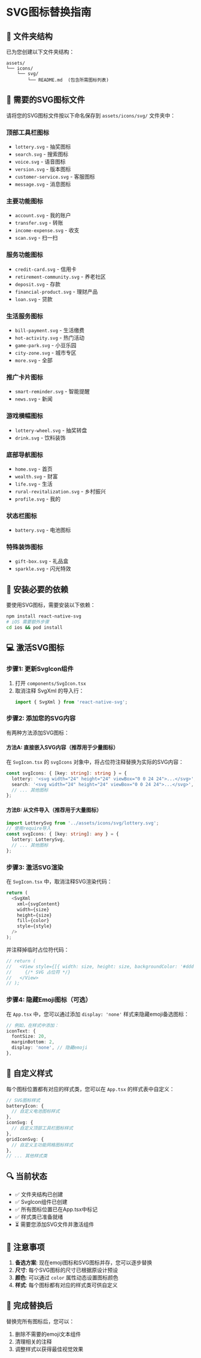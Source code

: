 # SVG图标替换指南

## 📁 文件夹结构

已为您创建以下文件夹结构：
```
assets/
└── icons/
    └── svg/
        └── README.md  (包含所需图标列表)
```

## 🎯 需要的SVG图标文件

请将您的SVG图标文件按以下命名保存到 `assets/icons/svg/` 文件夹中：

### 顶部工具栏图标
- `lottery.svg` - 抽奖图标
- `search.svg` - 搜索图标
- `voice.svg` - 语音图标
- `version.svg` - 版本图标
- `customer-service.svg` - 客服图标
- `message.svg` - 消息图标

### 主要功能图标
- `account.svg` - 我的账户
- `transfer.svg` - 转账
- `income-expense.svg` - 收支
- `scan.svg` - 扫一扫

### 服务功能图标
- `credit-card.svg` - 信用卡
- `retirement-community.svg` - 养老社区
- `deposit.svg` - 存款
- `financial-product.svg` - 理财产品
- `loan.svg` - 贷款

### 生活服务图标
- `bill-payment.svg` - 生活缴费
- `hot-activity.svg` - 热门活动
- `game-park.svg` - 小豆乐园
- `city-zone.svg` - 城市专区
- `more.svg` - 全部

### 推广卡片图标
- `smart-reminder.svg` - 智能提醒
- `news.svg` - 新闻

### 游戏横幅图标
- `lottery-wheel.svg` - 抽奖转盘
- `drink.svg` - 饮料装饰

### 底部导航图标
- `home.svg` - 首页
- `wealth.svg` - 财富
- `life.svg` - 生活
- `rural-revitalization.svg` - 乡村振兴
- `profile.svg` - 我的

### 状态栏图标
- `battery.svg` - 电池图标

### 特殊装饰图标
- `gift-box.svg` - 礼品盒
- `sparkle.svg` - 闪光特效

## 🔧 安装必要的依赖

要使用SVG图标，需要安装以下依赖：

```bash
npm install react-native-svg
# iOS 需要额外步骤
cd ios && pod install
```

## 💻 激活SVG图标

### 步骤1: 更新SvgIcon组件

1. 打开 `components/SvgIcon.tsx`
2. 取消注释 SvgXml 的导入行：
   ```typescript
   import { SvgXml } from 'react-native-svg';
   ```

### 步骤2: 添加您的SVG内容

有两种方法添加SVG图标：

#### 方法A: 直接嵌入SVG内容（推荐用于少量图标）
在 `SvgIcon.tsx` 的 `svgIcons` 对象中，将占位符注释替换为实际的SVG内容：

```typescript
const svgIcons: { [key: string]: string } = {
  lottery: '<svg width="24" height="24" viewBox="0 0 24 24">...</svg>',
  search: '<svg width="24" height="24" viewBox="0 0 24 24">...</svg>',
  // ... 其他图标
};
```

#### 方法B: 从文件导入（推荐用于大量图标）
```typescript
import LotterySvg from '../assets/icons/svg/lottery.svg';
// 使用require导入
const svgIcons: { [key: string]: any } = {
  lottery: LotterySvg,
  // ... 其他图标
};
```

### 步骤3: 激活SVG渲染

在 `SvgIcon.tsx` 中，取消注释SVG渲染代码：

```typescript
return (
  <SvgXml
    xml={svgContent}
    width={size}
    height={size}
    fill={color}
    style={style}
  />
);
```

并注释掉临时占位符代码：

```typescript
// return (
//   <View style={[{ width: size, height: size, backgroundColor: '#ddd' }, style]}>
//     {/* SVG 占位符 */}
//   </View>
// );
```

### 步骤4: 隐藏Emoji图标（可选）

在 `App.tsx` 中，您可以通过添加 `display: 'none'` 样式来隐藏emoji备选图标：

```typescript
// 例如，在样式中添加：
iconText: {
  fontSize: 20,
  marginBottom: 2,
  display: 'none', // 隐藏emoji
},
```

## 🎨 自定义样式

每个图标位置都有对应的样式类，您可以在 `App.tsx` 的样式表中自定义：

```typescript
// SVG图标样式
batteryIcon: {
  // 自定义电池图标样式
},
iconSvg: {
  // 自定义顶部工具栏图标样式
},
gridIconSvg: {
  // 自定义主功能网格图标样式
},
// ... 其他样式类
```

## 🔍 当前状态

- ✅ 文件夹结构已创建
- ✅ SvgIcon组件已创建
- ✅ 所有图标位置已在App.tsx中标记
- ✅ 样式类已准备就绪
- ⏳ 需要您添加SVG文件并激活组件

## 📝 注意事项

1. **备选方案**: 现在emoji图标和SVG图标并存，您可以逐步替换
2. **尺寸**: 每个SVG图标的尺寸已根据原设计预设
3. **颜色**: 可以通过 `color` 属性动态设置图标颜色
4. **样式**: 每个图标都有对应的样式类可供自定义

## 🚀 完成替换后

替换完所有图标后，您可以：
1. 删除不需要的emoji文本组件
2. 清理相关的注释
3. 调整样式以获得最佳视觉效果